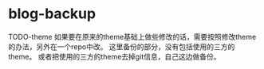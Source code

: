 # blog-backup

TODO-theme
如果要在原来的theme基础上做些修改的话，需要按照修改theme的办法，另外在一个repo中改。
这里备份的部分，没有包括使用的三方的theme。
或者把使用的三方的theme去掉git信息，自己这边做备份。
